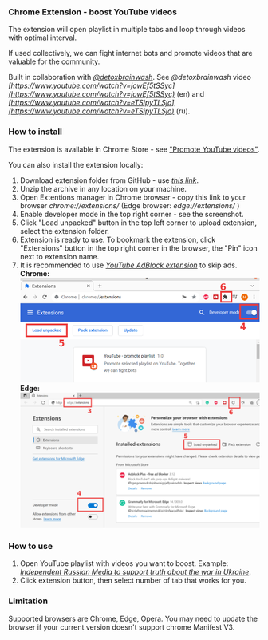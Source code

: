 ### Chrome Extension - boost YouTube videos

The extension will open playlist in multiple tabs and loop through videos with optimal interval.

If used collectively, we can fight internet bots and promote videos that are valuable for the community.

Built in collaboration with *[@detoxbrainwash](https://www.youtube.com/c/DetoxBrainwash)*.
See *@detoxbrainwash* video *[https://www.youtube.com/watch?v=jowEf5tSSyc](https://www.youtube.com/watch?v=jowEf5tSSyc)* (en) and *[https://www.youtube.com/watch?v=eTSipyTLSjo](https://www.youtube.com/watch?v=eTSipyTLSjo)* (ru).


### How to install 
The extension is available in Chrome Store - see <a href="https://chrome.google.com/webstore/detail/promote-youtube-videos/imhjfmnknoeepdohjdohpmggjhkjfpig" id="youtubeLink">"Promote YouTube videos"</a>.

You can also install the extension locally:

1. Download extension folder from GitHub - use *[this link](https://github.com/hattifn4ttar/youtube_promoteplaylist/zipball/master/)*.
2. Unzip the archive in any location on your machine.
3. Open Extentions manager in Chrome browser - copy this link to your browser *chrome://extensions/*
(Edge browser: *edge://extensions/* )
4. Enable developer mode in the top right corner - see the screenshot.
5. Click "Load unpacked" button in the top left corner to upload extension, select the extension folder.
6. Extension is ready to use. To bookmark the extension, click "Extensions" button in the top right corner in the browser, the "Pin" icon next to extension name.
7. It is recommended to use *[YouTube AdBlock extension](https://chrome.google.com/webstore/detail/adblock-for-youtube/cmedhionkhpnakcndndgjdbohmhepckk?hl=en-US)* to skip ads.
<br />**Chrome:**
![alt text](/images/help_ext.png)
**Edge:**
![alt text](/images/help_edge.png)

### How to use

1. Open YouTube playlist with videos you want to boost. Example: 
*[Independent Russian Media to support truth about the war in Ukraine](https://www.youtube.com/playlist?list=PLQxYKug91T31ixyCs81TwIl8wAiD9AZAH)*.
2. Click extension button, then select number of tab that works for you. 

### Limitation

Supported browsers are Chrome, Edge, Opera. You may need to update the browser if your current version doesn't support chrome Manifest V3.


<br />
<br />
<br />
<br />
<br />
<br />

